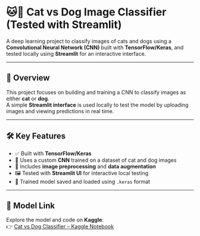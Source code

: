 # 🐱🐶 Cat vs Dog Image Classifier (Tested with Streamlit)

A deep learning project to classify images of cats and dogs using a **Convolutional Neural Network (CNN)** built with **TensorFlow/Keras**, and tested locally using **Streamlit** for an interactive interface.

---

## 📌 Overview

This project focuses on building and training a CNN to classify images as either **cat** or **dog**.  
A simple **Streamlit interface** is used locally to test the model by uploading images and viewing predictions in real time.

---

## 🛠️ Key Features

- ✅ Built with **TensorFlow/Keras**
- 🧠 Uses a custom **CNN** trained on a dataset of cat and dog images
- 🧼 Includes **image preprocessing** and **data augmentation**
- 🖼️ Tested with **Streamlit UI** for interactive local testing
- 💾 Trained model saved and loaded using `.keras` format

---

## 🔗 Model Link

Explore the model and code on **Kaggle**:  
👉 [Cat vs Dog Classifier – Kaggle Notebook](https://www.kaggle.com/code/ramashishpanchal/cats-vs-dogs)



